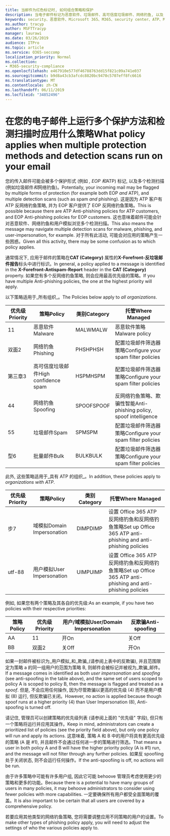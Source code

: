 ```yaml
---
title: 当邮件为红色标记时, 如何组合策略和保护
description: 当电子邮件标记为恶意软件、垃圾邮件、高可信度垃圾邮件、网络钓鱼, 以及 EOP 和/或 ATP 时, 将应用哪些策略以及要采取的操作。
keywords: security、恶意软件、Microsoft 365、M365、security center、ATP、Microsoft Defender ATP、Office 365 ATP、Azure ATP
ms.author: tracyp
author: MSFTTracyp
manager: laurawi
ms.date: 03/26/2019
audience: ITPro
ms.topic: article
ms.service: O365-seccomp
localization_priority: Normal
ms.collection:
- M365-security-compliance
ms.openlocfilehash: e467910e577df46788763dd15f821c09a741e037
ms.sourcegitcommit: b9d8a43cb3afcdc8820bc9470c5707eff8fc6616
ms.translationtype: MT
ms.contentlocale: zh-CN
ms.lasthandoff: 06/11/2019
ms.locfileid: "34852496"
---
```

# <a name="what-policy-applies-when-multiple-protection-methods-and-detection-scans-run-on-your-email"></a><span data-ttu-id="23f54-104">在您的电子邮件上运行多个保护方法和检测扫描时应用什么策略</span><span class="sxs-lookup"><span data-stu-id="23f54-104">What policy applies when multiple protection methods and detection scans run on your email</span></span>

<span data-ttu-id="23f54-105">您的传入邮件可能会被多个保护形式 (例如 *, EOP 和*ATP) 标记, 以及多个检测扫描 (例如垃圾邮件*和*网络钓鱼)。</span><span class="sxs-lookup"><span data-stu-id="23f54-105">Potentially, your incoming mail may be flagged by multiple forms of protection (for example both EOP *and* ATP), and multiple detection scans (such as spam *and* phishing).</span></span> <span data-ttu-id="23f54-106">这是因为 ATP 客户有 ATP 反网络钓鱼策略, 并为 EOP 客户提供了 EOP 反网络钓鱼策略。</span><span class="sxs-lookup"><span data-stu-id="23f54-106">This is possible because there are ATP Anti-phishing policies for ATP customers, and EOP Anti-phishing policies for EOP customers.</span></span> <span data-ttu-id="23f54-107">这也意味着邮件可能会针对恶意软件、网络钓鱼和用户模拟浏览多个检测扫描。</span><span class="sxs-lookup"><span data-stu-id="23f54-107">This also means the message may navigate multiple detection scans for malware, phishing, and user-impersonation, for example.</span></span> <span data-ttu-id="23f54-108">对于所有此活动, 可能会对应用的策略产生一些困惑。</span><span class="sxs-lookup"><span data-stu-id="23f54-108">Given all this activity, there may be some confusion as to which policy applies.</span></span>

<span data-ttu-id="23f54-109">通常情况下, 应用于邮件的策略在**CAT (Category)** 属性的**X-Forefront-反垃圾邮件报告**标头中进行标识。</span><span class="sxs-lookup"><span data-stu-id="23f54-109">In general, a policy applied to a message is identified in the **X-Forefront-Antispam-Report** header in the **CAT (Category)** property.</span></span> <span data-ttu-id="23f54-110">如果您有多个反网络钓鱼策略, 则会应用最高优先级的策略。</span><span class="sxs-lookup"><span data-stu-id="23f54-110">If you have multiple Anti-phishing policies, the one at the highest priority will apply.</span></span>

<span data-ttu-id="23f54-111">以下策略适用于_所有组织_。</span><span class="sxs-lookup"><span data-stu-id="23f54-111">The Policies below apply to _all organizations_.</span></span>

|<span data-ttu-id="23f54-112">优先级</span><span class="sxs-lookup"><span data-stu-id="23f54-112">Priority</span></span> |<span data-ttu-id="23f54-113">策略</span><span class="sxs-lookup"><span data-stu-id="23f54-113">Policy</span></span>  |<span data-ttu-id="23f54-114">类别</span><span class="sxs-lookup"><span data-stu-id="23f54-114">Category</span></span>  |<span data-ttu-id="23f54-115">托管</span><span class="sxs-lookup"><span data-stu-id="23f54-115">Where Managed</span></span> |
|---------|---------|---------|---------|
|<span data-ttu-id="23f54-116">1</span><span class="sxs-lookup"><span data-stu-id="23f54-116">1</span></span>     | <span data-ttu-id="23f54-117">恶意软件</span><span class="sxs-lookup"><span data-stu-id="23f54-117">Malware</span></span>      | <span data-ttu-id="23f54-118">MALW</span><span class="sxs-lookup"><span data-stu-id="23f54-118">MALW</span></span>      | <span data-ttu-id="23f54-119">恶意软件策略</span><span class="sxs-lookup"><span data-stu-id="23f54-119">Malware policy</span></span>   |
|<span data-ttu-id="23f54-120">双面</span><span class="sxs-lookup"><span data-stu-id="23f54-120">2</span></span>     | <span data-ttu-id="23f54-121">网络钓鱼</span><span class="sxs-lookup"><span data-stu-id="23f54-121">Phishing</span></span>     | <span data-ttu-id="23f54-122">PHSH</span><span class="sxs-lookup"><span data-stu-id="23f54-122">PHSH</span></span>     | <span data-ttu-id="23f54-123">配置垃圾邮件筛选器策略</span><span class="sxs-lookup"><span data-stu-id="23f54-123">Configure your spam filter policies</span></span>     |
|<span data-ttu-id="23f54-124">第三章</span><span class="sxs-lookup"><span data-stu-id="23f54-124">3</span></span>     | <span data-ttu-id="23f54-125">高可信度垃圾邮件</span><span class="sxs-lookup"><span data-stu-id="23f54-125">High confidence spam</span></span>      | <span data-ttu-id="23f54-126">HSPM</span><span class="sxs-lookup"><span data-stu-id="23f54-126">HSPM</span></span>        | <span data-ttu-id="23f54-127">配置垃圾邮件筛选器策略</span><span class="sxs-lookup"><span data-stu-id="23f54-127">Configure your spam filter policies</span></span>        |
|<span data-ttu-id="23f54-128">4</span><span class="sxs-lookup"><span data-stu-id="23f54-128">4</span></span>     | <span data-ttu-id="23f54-129">网络钓鱼</span><span class="sxs-lookup"><span data-stu-id="23f54-129">Spoofing</span></span>        | <span data-ttu-id="23f54-130">SPOOF</span><span class="sxs-lookup"><span data-stu-id="23f54-130">SPOOF</span></span>        | <span data-ttu-id="23f54-131">反网络钓鱼策略、欺骗性智能</span><span class="sxs-lookup"><span data-stu-id="23f54-131">Anti-phishing policy, spoof intelligence</span></span>        |
|<span data-ttu-id="23f54-132">5</span><span class="sxs-lookup"><span data-stu-id="23f54-132">5</span></span>     | <span data-ttu-id="23f54-133">垃圾邮件</span><span class="sxs-lookup"><span data-stu-id="23f54-133">Spam</span></span>         | <span data-ttu-id="23f54-134">SPM</span><span class="sxs-lookup"><span data-stu-id="23f54-134">SPM</span></span>         | <span data-ttu-id="23f54-135">配置垃圾邮件筛选器策略</span><span class="sxs-lookup"><span data-stu-id="23f54-135">Configure your spam filter policies</span></span>         |
|<span data-ttu-id="23f54-136">型</span><span class="sxs-lookup"><span data-stu-id="23f54-136">6</span></span>     | <span data-ttu-id="23f54-137">批量邮件</span><span class="sxs-lookup"><span data-stu-id="23f54-137">Bulk</span></span>         | <span data-ttu-id="23f54-138">BULK</span><span class="sxs-lookup"><span data-stu-id="23f54-138">BULK</span></span>        | <span data-ttu-id="23f54-139">配置垃圾邮件筛选器策略</span><span class="sxs-lookup"><span data-stu-id="23f54-139">Configure your spam filter policies</span></span>         |

<span data-ttu-id="23f54-140">此外, 这些策略适用于_具有 ATP 的组织_。</span><span class="sxs-lookup"><span data-stu-id="23f54-140">In addition, these policies apply to _organizations with ATP_.</span></span>

|<span data-ttu-id="23f54-141">优先级</span><span class="sxs-lookup"><span data-stu-id="23f54-141">Priority</span></span> |<span data-ttu-id="23f54-142">策略</span><span class="sxs-lookup"><span data-stu-id="23f54-142">Policy</span></span>  |<span data-ttu-id="23f54-143">类别</span><span class="sxs-lookup"><span data-stu-id="23f54-143">Category</span></span>  |<span data-ttu-id="23f54-144">托管</span><span class="sxs-lookup"><span data-stu-id="23f54-144">Where Managed</span></span> |
|---------|---------|---------|---------|
|<span data-ttu-id="23f54-145">步</span><span class="sxs-lookup"><span data-stu-id="23f54-145">7</span></span>     | <span data-ttu-id="23f54-146">域模拟</span><span class="sxs-lookup"><span data-stu-id="23f54-146">Domain Impersonation</span></span>         | <span data-ttu-id="23f54-147">DIMP</span><span class="sxs-lookup"><span data-stu-id="23f54-147">DIMP</span></span>         | <span data-ttu-id="23f54-148">设置 Office 365 ATP 反网络钓鱼和反网络钓鱼策略</span><span class="sxs-lookup"><span data-stu-id="23f54-148">Set up Office 365 ATP anti-phishing and anti-phishing policies</span></span>        |
|<span data-ttu-id="23f54-149">utf-8</span><span class="sxs-lookup"><span data-stu-id="23f54-149">8</span></span>     | <span data-ttu-id="23f54-150">用户模拟</span><span class="sxs-lookup"><span data-stu-id="23f54-150">User Impersonation</span></span>        | <span data-ttu-id="23f54-151">UIMP</span><span class="sxs-lookup"><span data-stu-id="23f54-151">UIMP</span></span>         | <span data-ttu-id="23f54-152">设置 Office 365 ATP 反网络钓鱼和反网络钓鱼策略</span><span class="sxs-lookup"><span data-stu-id="23f54-152">Set up Office 365 ATP anti-phishing and anti-phishing policies</span></span>         |

<span data-ttu-id="23f54-153">例如, 如果您有两个策略及其各自的优先级:</span><span class="sxs-lookup"><span data-stu-id="23f54-153">As an example, if you have two policies with their respective priorities:</span></span>

|<span data-ttu-id="23f54-154">策略</span><span class="sxs-lookup"><span data-stu-id="23f54-154">Policy</span></span>  |<span data-ttu-id="23f54-155">优先级</span><span class="sxs-lookup"><span data-stu-id="23f54-155">Priority</span></span>  |<span data-ttu-id="23f54-156">用户/域模拟</span><span class="sxs-lookup"><span data-stu-id="23f54-156">User/Domain Impersonation</span></span>  |<span data-ttu-id="23f54-157">反欺骗</span><span class="sxs-lookup"><span data-stu-id="23f54-157">Anti-spoofing</span></span>  |
|---------|---------|---------|---------|
|<span data-ttu-id="23f54-158">A</span><span class="sxs-lookup"><span data-stu-id="23f54-158">A</span></span>     | <span data-ttu-id="23f54-159">1</span><span class="sxs-lookup"><span data-stu-id="23f54-159">1</span></span>        | <span data-ttu-id="23f54-160">开</span><span class="sxs-lookup"><span data-stu-id="23f54-160">On</span></span>        |<span data-ttu-id="23f54-161">关</span><span class="sxs-lookup"><span data-stu-id="23f54-161">Off</span></span>         |
|<span data-ttu-id="23f54-162">B</span><span class="sxs-lookup"><span data-stu-id="23f54-162">B</span></span>     | <span data-ttu-id="23f54-163">双面</span><span class="sxs-lookup"><span data-stu-id="23f54-163">2</span></span>        | <span data-ttu-id="23f54-164">关</span><span class="sxs-lookup"><span data-stu-id="23f54-164">Off</span></span>        | <span data-ttu-id="23f54-165">开</span><span class="sxs-lookup"><span data-stu-id="23f54-165">On</span></span>        |

<span data-ttu-id="23f54-166">如果一封邮件被标识为_用户模拟_和_欺骗_(请参阅上表中的反欺骗), 并且范围限定为策略 a 的同一组用户的范围为策略 B, 则邮件会被标记并被视为_欺骗_邮件。</span><span class="sxs-lookup"><span data-stu-id="23f54-166">If a message comes in identified as both _user impersonation_ and _spoofing_ (see anti-spoofing in the table above), and the same set of users scoped to policy A is scoped to policy B, then the message is flagged and treated as a _spoof_.</span></span> <span data-ttu-id="23f54-167">但是, 不会应用任何操作, 因为尽管欺骗以更高的优先级 (4) 而不是用户模拟 (8) 运行, 但反欺骗已关闭。</span><span class="sxs-lookup"><span data-stu-id="23f54-167">However, no action is applied because though spoof runs at a higher priority (4) than User Impersonation (8), Anti-spoofing is turned off.</span></span>

<span data-ttu-id="23f54-168">请记住, 管理员可以创建策略的优先级列表 (请参阅上面的 "优先级" 字段), 但只有一个策略将运行并应用其操作。</span><span class="sxs-lookup"><span data-stu-id="23f54-168">Keep in mind, administrators can create a prioritized list of policies (see the priority field above), but only one policy will run and apply its actions.</span></span> <span data-ttu-id="23f54-169">这意味着, 策略 A 和 B 中的用户将具有更高优先级的策略 (A 是 #1), 并且邮件不会通过任何进一步的策略进行筛选。</span><span class="sxs-lookup"><span data-stu-id="23f54-169">That means a user in both policy A and B will have the higher priority policy (A is #1) run, and the message will not filter through any further policies.</span></span> <span data-ttu-id="23f54-170">如果反 spoofiing 处于关闭状态, 则不会运行任何操作。</span><span class="sxs-lookup"><span data-stu-id="23f54-170">If the anti-spoofiing is off, no actions will be run.</span></span>

<span data-ttu-id="23f54-171">由于许多策略中可能有许多用户组, 因此它可能 behoove 管理员考虑使用更少的策略和更多的功能。</span><span class="sxs-lookup"><span data-stu-id="23f54-171">Because there is a potential to have many groups of users in many policies, it may behoove administrators to consider using fewer policies with more capabilities.</span></span> <span data-ttu-id="23f54-172">一定要确保所有用户都受全面策略的覆盖。</span><span class="sxs-lookup"><span data-stu-id="23f54-172">It is also important to be certain that all users are covered by a comprehensive policy.</span></span>

<span data-ttu-id="23f54-173">若要应用其他类型的网络钓鱼策略, 您将需要调整应用不同策略的用户的设置。</span><span class="sxs-lookup"><span data-stu-id="23f54-173">To make other types of phishing policy apply, you will need to adjust the settings of who the various policies apply to.</span></span>



